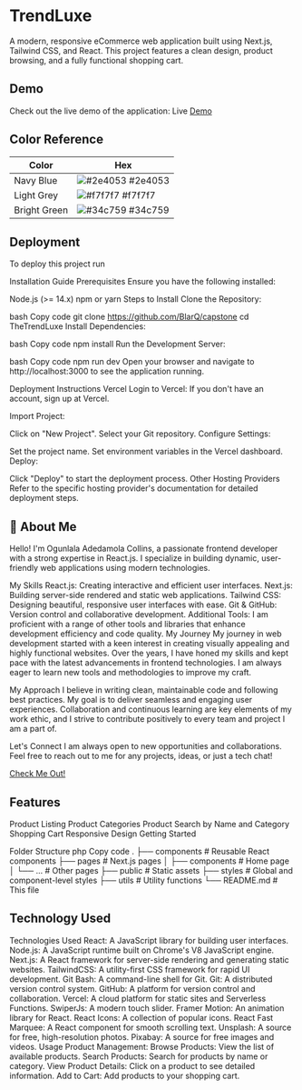 
# TrendLuxe

A modern, responsive eCommerce web application built using Next.js, Tailwind CSS, and React. This project features a clean design, product browsing, and a fully functional shopping cart.

## Demo

Check out the live demo of the application: Live [Demo](https://thetrendluxe.vercel.app/)
## Color Reference

| Color             | Hex                                                                |
| ----------------- | ------------------------------------------------------------------ |
| Navy Blue | ![#2e4053](https://via.placeholder.com/10/0a192f?text=+) #2e4053 |
| Light Grey | ![#f7f7f7](https://via.placeholder.com/10/f8f8f8?text=+) #f7f7f7 |
| Bright Green | ![#34c759](https://via.placeholder.com/10/00b48a?text=+) #34c759 |



## Deployment

To deploy this project run

Installation Guide
Prerequisites
Ensure you have the following installed:

Node.js (>= 14.x)
npm or yarn
Steps to Install
Clone the Repository:

bash
Copy code
git clone https://github.com/BlarQ/capstone
cd TheTrendLuxe
Install Dependencies:

bash
Copy code
npm install
Run the Development Server:

bash
Copy code
npm run dev
Open your browser and navigate to http://localhost:3000 to see the application running.


Deployment Instructions
Vercel
Login to Vercel: If you don't have an account, sign up at Vercel.

Import Project:

Click on "New Project".
Select your Git repository.
Configure Settings:

Set the project name.
Set environment variables in the Vercel dashboard.
Deploy:

Click "Deploy" to start the deployment process.
Other Hosting Providers
Refer to the specific hosting provider's documentation for detailed deployment steps.
## 🚀 About Me

Hello! I'm Ogunlala Adedamola Collins, a passionate frontend developer with a strong expertise in React.js. I specialize in building dynamic, user-friendly web applications using modern technologies.

My Skills
React.js: Creating interactive and efficient user interfaces.
Next.js: Building server-side rendered and static web applications.
Tailwind CSS: Designing beautiful, responsive user interfaces with ease.
Git & GitHub: Version control and collaborative development.
Additional Tools: I am proficient with a range of other tools and libraries that enhance development efficiency and code quality.
My Journey
My journey in web development started with a keen interest in creating visually appealing and highly functional websites. Over the years, I have honed my skills and kept pace with the latest advancements in frontend technologies. I am always eager to learn new tools and methodologies to improve my craft.

My Approach
I believe in writing clean, maintainable code and following best practices. My goal is to deliver seamless and engaging user experiences. Collaboration and continuous learning are key elements of my work ethic, and I strive to contribute positively to every team and project I am a part of.

Let's Connect
I am always open to new opportunities and collaborations. Feel free to reach out to me for any projects, ideas, or just a tech chat!

[Check Me Out!](https://github.com/BlarQ)
## Features

Product Listing
Product Categories
Product Search by Name and Category
Shopping Cart
Responsive Design
Getting Started

Folder Structure
php
Copy code
.
├── components          # Reusable React components
├── pages               # Next.js pages
│   ├── components      # Home page
│   └── ...             # Other pages
├── public              # Static assets
├── styles              # Global and component-level styles
├── utils               # Utility functions
└── README.md           # This file

## Technology Used

Technologies Used
React: A JavaScript library for building user interfaces.
Node.js: A JavaScript runtime built on Chrome's V8 JavaScript engine.
Next.js: A React framework for server-side rendering and generating static websites.
TailwindCSS: A utility-first CSS framework for rapid UI development.
Git Bash: A command-line shell for Git.
Git: A distributed version control system.
GitHub: A platform for version control and collaboration.
Vercel: A cloud platform for static sites and Serverless Functions.
SwiperJs: A modern touch slider.
Framer Motion: An animation library for React.
React Icons: A collection of popular icons.
React Fast Marquee: A React component for smooth scrolling text.
Unsplash: A source for free, high-resolution photos.
Pixabay: A source for free images and videos.
Usage
Product Management:
Browse Products: View the list of available products.
Search Products: Search for products by name or category.
View Product Details: Click on a product to see detailed information.
Add to Cart: Add products to your shopping cart.